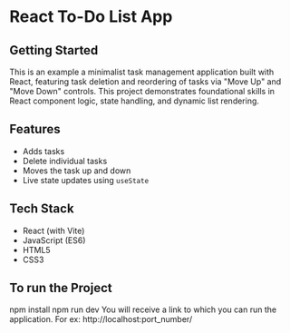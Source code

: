 # React To-Do List App
Getting Started
---

This is an example a minimalist task management application built with React, featuring task deletion and reordering of tasks via "Move Up" and "Move Down" controls. This project demonstrates foundational skills in React component logic, state handling, and dynamic list rendering.

## Features
-  Adds tasks
-  Delete individual tasks
-  Moves the task up and down
-  Live state updates using `useState`



## Tech Stack

- React (with Vite)
- JavaScript (ES6)
- HTML5
- CSS3


To run the Project 
--
npm install
npm run dev
You will receive a link to which you can run the application. For ex: http://localhost:port_number/

